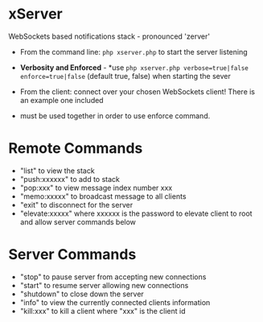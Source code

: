 # xServer
WebSockets based notifications stack - pronounced 'zerver'

* From the command line: ```php xserver.php``` to start the server listening
* **Verbosity and Enforced** - *use ```php xserver.php verbose=true|false enforce=true|false``` (default true, false) when starting the sever
* From the client: connect over your chosen WebSockets client! There is an example one included

*  must be used together in order to use enforce command.

# Remote Commands
* "list" to view the stack
* "push:xxxxxx" to add to stack
* "pop:xxx" to view message index number xxx
* "memo:xxxxx" to broadcast message to all clients
* "exit" to disconnect for the server
* "elevate:xxxxx" where xxxxxx is the password to elevate client to root and allow server commands below

# Server Commands
* "stop" to pause server from accepting new connections
* "start" to resume server allowing new connections
* "shutdown" to close down the server
* "info" to view the currently connected clients information
* "kill:xxx" to kill a client where "xxx" is the client id
